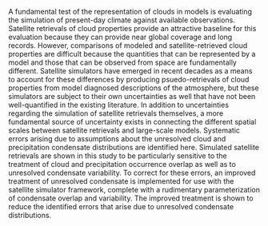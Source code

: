 A fundamental test of the representation of clouds in models is evaluating the simulation of present-day climate against available observations. Satellite retrievals of cloud properties provide an attractive baseline for this evaluation because they can provide near global coverage and long records. However, comparisons of modeled and satellite-retrieved cloud properties are difficult because the quantities that can be represented by a model and those that can be observed from space are fundamentally different. Satellite simulators have emerged in recent decades as a means to account for these differences by producing psuedo-retrievals of cloud properties from model diagnosed descriptions of the atmosphere, but these simulators are subject to their own uncertainties as well that have not been well-quantified in the existing literature. In addition to uncertainties regarding the simulation of satellite retrievals themselves, a more fundamental source of uncertainty exists in connecting the different spatial scales between satellite retrievals and large-scale models. Systematic errors arising due to assumptions about the unresolved cloud and precipitation condensate distributions are identified here. Simulated satellite retrievals are shown in this study to be particularly sensitive to the treatment of cloud and precipitation occurrence overlap as well as to unresolved condensate variability. To correct for these errors, an improved treatment of unresolved condensate is implemented for use with the satellite simulator framework, complete with a rudimentary parameterization of condensate overlap and variability. The improved treatment is shown to reduce the identified errors that arise due to unresolved condensate distributions.
